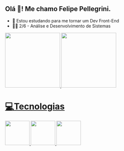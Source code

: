 ## Olá 👋! Me chamo Felipe Pellegrini.

- 📘 Estou estudando para me tornar um Dev Front-End
- 👨‍💻 2/6 - Análise e Desenvolvimento de Sistemas

<div>
  <a href="https://github.com/FelipeGPellegrini">
  <img height="180em" src="https://github-readme-stats.vercel.app/api?username=FelipeGPellegrini&theme=radical">
  <img height="180em" src="https://github-readme-stats.vercel.app/api/top-langs/?username=FelipeGPellegrini&theme=radical">
</div>

<h1>💻Tecnologias</h1>
  <div>
     <img width="80px"  src="https://cdn.jsdelivr.net/gh/devicons/devicon@v2.15.1/devicon.min.css">
     <img width="80px"  src="https://logospng.org/download/css-3/logo-css-3-2048.png">
     <img width="80px"  src="https://bognarjunior.files.wordpress.com/2018/01/1crcyaithv7aiqh1z93v99q.png">
  </div>

